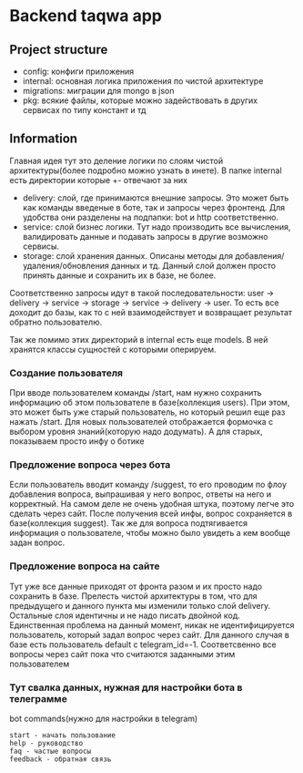 # Backend taqwa app

## Project structure
- config: конфиги приложения
- internal: основная логика приложения по чистой архитектуре
- migrations: миграции для mongo в json
- pkg: всякие файлы, которые можно задействовать в других сервисах по типу констант и тд

## Information
Главная идея тут это деление логики по слоям чистой архитектуры(более подробно можно узнать в инете). В папке internal есть директории которые +- отвечают за них
- delivery: слой, где принимаются внешние запросы. Это может быть как команды введеные в боте, так и запросы через фронтенд. Для удобства они разделены на подпапки: bot и http соответственно.
- service: слой бизнес логики. Тут надо производить все вычисления, валидировать данные и подавать запросы в другие возможно сервисы. 
- storage: слой хранения данных. Описаны методы для добавления/удаления/обновления данных и тд. Данный слой должен просто принять данные и сохранить их в базе, не более.

Соответственно запросы идут в такой последовательности: user -> delivery -> service -> storage -> service -> delivery -> user. То есть все доходит до базы, как то с ней взаимодействует и возвращает результат обратно пользователю.

Так же помимо этих директорий в internal есть еще models. В ней хранятся классы сущностей с которыми оперируем.

### Создание пользователя
При вводе пользователем команды /start, нам нужно сохранить информацию об этом пользователе в базе(коллекция users). При этом, это может быть уже старый пользователь, но который решил еще раз нажать /start. Для новых пользователей отображается формочка с выбором уровня знаний(которую надо додумать). А для старых, показываем просто инфу о ботике

### Предложение вопроса через бота
Если пользователь вводит команду /suggest, то его проводим по флоу добавления вопроса, выпрашивая у него вопрос, ответы на него и корректный. На самом деле не очень удобная штука, поэтому легче это сделать через сайт. После получения всей инфы, вопрос сохраняется в базе(коллекция suggest). Так же для вопроса подтягивается информация о пользователе, чтобы можно было увидеть а кем вообще задан вопрос.

### Предложение вопроса на сайте
Тут уже все данные приходят от фронта разом и их просто надо сохранить в базе. Прелесть чистой архитектуры в том, что для предыдущего и данного пункта мы изменили только слой delivery. Остальные слоя идентичны и не надо писать двойной код. Единственная проблема на данный момент, никак не идентифицируется пользователь, который задал вопрос через сайт. Для данного случая в базе есть пользователь default с telegram_id=-1. Соответсвенно все вопросы через сайт пока что считаются заданными этим пользователем

###

###


### Тут свалка данных, нужная для настройки бота в телеграмме
bot commands(нужно для настройки в telegram)
```
start - начать пользование
help - руководство
faq - частые вопросы
feedback - обратная связь
```
